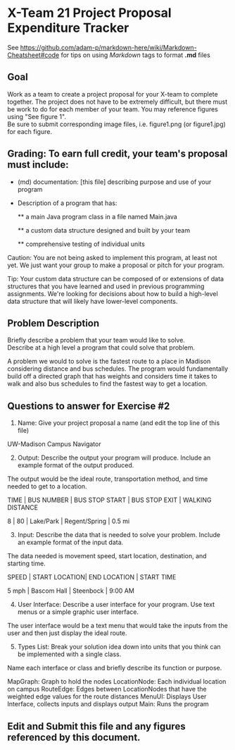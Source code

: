 # X-Team 21 Project Proposal Expenditure Tracker

See https://github.com/adam-p/markdown-here/wiki/Markdown-Cheatsheet#code for tips on using *Markdown* tags to format __.md__ files

## Goal

Work as a team to create a project proposal for your X-team to complete together.
The project does not have to be extremely difficult,
but there must be work to do for each member of your team.
You may reference figures using "See figure 1".  
Be sure to submit corresponding image files, i.e. figure1.png (or figure1.jpg) for each figure.

## Grading: To earn full credit, your team's proposal must include:

* (md) documentation: [this file] describing purpose and use of your program

* Description of a program that has:

  ** a main Java program class in a file named Main.java
  
  ** a custom data structure designed and built by your team
  
  ** comprehensive testing of individual units
  
 Caution: You are not being asked to implement this program, at least not yet. 
 We just want your group to make a proposal or pitch for your program.
 
 Tip: Your custom data structure can be composed of or extensions of data structures that you have learned and used in previous programming assignments.  We're looking for decisions about how to build a high-level data structure that will likely have lower-level components.

## Problem Description

Briefly describe a problem that your team would like to solve.  
Describe at a high level a program that could solve that problem.

A problem we would to solve is the fastest route to a place in Madison considering distance and bus schedules. 
The program would fundamentally build off a directed graph that has weights and considers time it takes to walk and also bus schedules to find the fastest way to get a location. 

## Questions to answer for Exercise #2

1. Name: Give your project proposal a name (and edit the top line of this file)

UW-Madison Campus Navigator

2. Output: Describe the output your program will produce.  Include an example format of the output produced.

The output would be the ideal route, transportation method, and time needed to get to a location. 

TIME | BUS NUMBER | BUS STOP START | BUS STOP EXIT | WALKING DISTANCE

   8 |         80 |      Lake/Park | Regent/Spring |           0.5 mi

3. Input: Describe the data that is needed to solve your problem. Include an example format of the input data.

The data needed is movement speed, start location, destination, and starting time.

SPEED | START LOCATION| END LOCATION | START TIME

5 mph |   Bascom Hall |    Steenbock |    9:00 AM

4. User Interface: Describe a user interface for your program.  Use text menus or a simple graphic user interface.

The user interface would be a text menu that would take the inputs from the user and then just display the ideal route.

5. Types List: Break your solution idea down into units that you think can be implemented with a single class.

Name each interface or class and briefly describe its function or purpose.

MapGraph: Graph to hold the nodes
LocationNode: Each individual location on campus
RouteEdge: Edges between LocationNodes that have the weighted edge values for the route distances
MenuUI: Displays User Interface, collects inputs and displays output
Main: Runs the program

## Edit and Submit this file and any figures referenced by this document.

